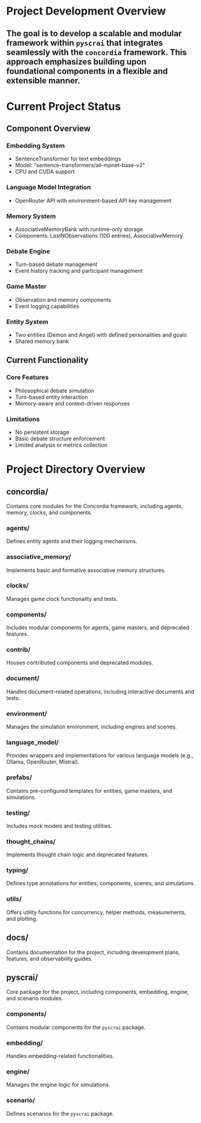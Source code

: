 # Project Development Overview

## The goal is to develop a scalable and modular framework within `pyscrai` that integrates seamlessly with the `concordia` framework. This approach emphasizes building upon foundational components in a flexible and extensible manner.

# Current Project Status

## Component Overview

### Embedding System
- SentenceTransformer for text embeddings
- Model: "sentence-transformers/all-mpnet-base-v2"
- CPU and CUDA support

### Language Model Integration
- OpenRouter API with environment-based API key management

### Memory System
- AssociativeMemoryBank with runtime-only storage
- Components: LastNObservations (100 entries), AssociativeMemory

### Debate Engine
- Turn-based debate management
- Event history tracking and participant management

### Game Master
- Observation and memory components
- Event logging capabilities

### Entity System
- Two entities (Demon and Angel) with defined personalities and goals
- Shared memory bank

## Current Functionality

### Core Features
- Philosophical debate simulation
- Turn-based entity interaction
- Memory-aware and context-driven responses

### Limitations
- No persistent storage
- Basic debate structure enforcement
- Limited analysis or metrics collection


# Project Directory Overview

## concordia/
Contains core modules for the Concordia framework, including agents, memory, clocks, and components.

### agents/
Defines entity agents and their logging mechanisms.

### associative_memory/
Implements basic and formative associative memory structures.

### clocks/
Manages game clock functionality and tests.

### components/
Includes modular components for agents, game masters, and deprecated features.

### contrib/
Houses contributed components and deprecated modules.

### document/
Handles document-related operations, including interactive documents and tests.

### environment/
Manages the simulation environment, including engines and scenes.

### language_model/
Provides wrappers and implementations for various language models (e.g., Ollama, OpenRouter, Mistral).

### prefabs/
Contains pre-configured templates for entities, game masters, and simulations.

### testing/
Includes mock models and testing utilities.

### thought_chains/
Implements thought chain logic and deprecated features.

### typing/
Defines type annotations for entities, components, scenes, and simulations.

### utils/
Offers utility functions for concurrency, helper methods, measurements, and plotting.

## docs/
Contains documentation for the project, including development plans, features, and observability guides.

## pyscrai/
Core package for the project, including components, embedding, engine, and scenario modules.


### components/
Contains modular components for the `pyscrai` package.

### embedding/
Handles embedding-related functionalities.

### engine/
Manages the engine logic for simulations.

### scenario/
Defines scenarios for the `pyscrai` package.